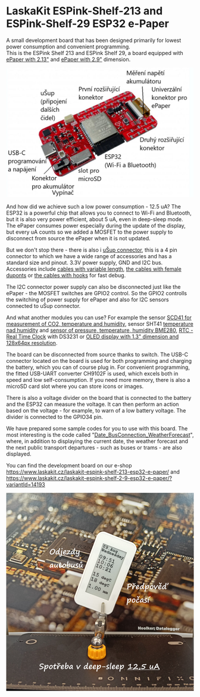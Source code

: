 # LaskaKit ESPink-Shelf-213 and ESPink-Shelf-29 ESP32 e-Paper 

A small development board that has been designed primarily for lowest power consumption and convenient programming.</br>
This is the ESPink Shelf 213 and ESPink Shelf 29, a board equipped with [ePaper with 2.13"](https://www.laskakit.cz/good-display-gdey0213b74-2-13--250x122-epaper-displej/) and [ePaper with 2.9"](https://www.laskakit.cz/laskakit-espink-shelf-2-9-esp32-e-paper/?variantId=14193) dimension.</br>

![Description](https://github.com/LaskaKit/ESPink-Shelf/blob/main/img/ESP32-Shelf-213_desc.JPG)

And how did we achieve such a low power consumption - 12.5 uA? The ESP32 is a powerful chip that allows you to connect to Wi-Fi and Bluetooth, but it is also very power efficient, about 5 uA, even in deep-sleep mode.
The ePaper consumes power especially during the update of the display, but every uA counts so we added a MOSFET to the power supply to disconnect from source the ePaper when it is not updated.

But we don't stop there - there is also i [uŠup connector](https://blog.laskakit.cz/predstavujeme-univerzalni-konektor-pro-propojeni-modulu-a-cidel-%CE%BCsup/), this is a 4 pin connector to which we have a wide range of accessories and has a standard size and pinout. 3.3V power supply, GND and I2C bus. Accessories include [cables with variable length](https://www.laskakit.cz/--sup--stemma-qt--qwiic-jst-sh-4-pin-kabel-10cm/), [the cables with female duponts](https://www.laskakit.cz/--sup--stemma-qt--qwiic-jst-sh-4-pin-kabel-dupont-samice/) or [the cables with hooks](https://www.laskakit.cz/--sup--stemma-qt--qwiic-jst-sh-4-pin-kabel-s-testovacim-hackem/) for fast debug.  </br>

The I2C connector power supply can also be disconnected just like the ePaper - the MOSFET switches are GPIO2 control.
So the GPIO2 controlls the switching of power supply for ePaper and also for I2C sensors connected to uŠup connector. 

And what another modules you can use? For example the sensor [SCD41 for measurement of CO2, temperature and humidity](https://www.laskakit.cz/laskakit-scd41-senzor-co2--teploty-a-vlhkosti-vzduchu/), sensor SHT41 [temperature nad humidity](https://www.laskakit.cz/laskakit-sht40-senzor-teploty-a-vlhkosti-vzduchu/) and [sensor of pressure, temperature, humidity BME280](https://www.laskakit.cz/arduino-senzor-tlaku--teploty-a-vlhkosti-bme280/), [RTC - Real Time Clock](https://www.laskakit.cz/laskakit-ds3231-orig--rtc-hodiny-realneho-casu/) with DS3231 or [OLED display with 1.3" dimension and 128x64px resolution](https://www.laskakit.cz/laskakit-oled-displej-128x64-1-3--i2c/?variantId=11903).

The board can be disconnected from source thanks to switch. The USB-C connector located on the board is used for both programming and charging the battery, which you can of course plug in. 
For convenient programming, the fitted USB-UART converter CH9102F is used, which excels both in speed and low self-consumption.
If you need more memory, there is also a microSD card slot where you can store icons or images. 

There is also a voltage divider on the board that is connected to the battery and the ESP32 can measure the voltage. It can then perform an action based on the voltage - for example, to warn of a low battery voltage. The divider is connected to the GPIO34 pin.

We have prepared some sample codes for you to use with this board. The most interesting is the code called "[Date_BusConnection_WeatherForecast](https://github.com/LaskaKit/ESPink-Shelf/tree/main/SW/Date_BusConnection_WeatherForecast)", where, in addition to displaying the current date, the weather forecast and the next public transport departures - such as buses or trams - are also displayed. 

You can find the development board on our e-shop https://www.laskakit.cz/laskakit-espink-shelf-213-esp32-e-paper/
and https://www.laskakit.cz/laskakit-espink-shelf-2-9-esp32-e-paper/?variantId=14193

![Bus](https://github.com/LaskaKit/ESPink-Shelf/blob/main/SW/Date_BusConnection_WeatherForecast/Date_BusConnection_WeatherForecast.jpg)
